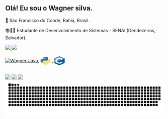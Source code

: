 ## Olá! Eu sou o Wagner silva. <!--<img src="https://raw.githubusercontent.com/iampavangandhi/iampavangandhi/master/gifs/Hi.gif" width="30px">-->

  :round_pushpin: São Francisco do Conde, Bahia, Brasil.

  :books::woman_technologist: Estudante de Desenvolvimento de Sistemas - SENAI (Dendezeiros, Salvador).

 <div>
  <a href="https://github.com/Wagnersilva05">
  <img height="180em" src="https://github-readme-stats.vercel.app/api?username=Wagnersilva05&show_icons=true&theme=dracula&include_all_commits=true&count_private=true"/>
  <img height="180em" src="https://github-readme-stats.vercel.app/api/top-langs/?username=Wagnersilva05&layout=compact&langs_count=16&theme=dracula"/>
</div>
<div style="display: inline_block"><br>
  
  <img align="center" alt="Wagner-Java" heigth="30" width="40" src="https://cdn.jsdelivr.net/gh/devicons/devicon@latest/icons/java/java-original-wordmark.svg" />
  <img align="center" alt="Wagner-Py" height="30" width="40" src="https://raw.githubusercontent.com/devicons/devicon/master/icons/python/python-original.svg">
  <img align="center" alt="Wagner-C" height="30" width="40" src="https://raw.githubusercontent.com/devicons/devicon/master/icons/c/c-original.svg">
 
</div>

##

<div> 
  <a href="https://www.instagram.com/waguinhors" target="_blank"><img src="https://img.shields.io/badge/-Instagram-%23E4405F?style=for-the-badge&logo=instagram&logoColor=white" target="_blank"></a>
  <a href = "wagnersilva909@gmail.com"><img src="https://img.shields.io/badge/-Gmail-%23333?style=for-the-badge&logo=gmail&logoColor=white" target="_blank"></a>
  <a href="https://www.linkedin.com/in/wagner-silva-b53878272/" target="_blank"><img src="https://img.shields.io/badge/-LinkedIn-%230077B5?style=for-the-badge&logo=linkedin&logoColor=white" target="_blank"></a> 
 
</div>
<picture>
  <source media="(prefers-color-scheme: dark)" srcset="https://raw.githubusercontent.com/Wagnersilva05/Wagnersilva05/output/github-contribution-grid-snake-dark.svg">
  <source media="(prefers-color-scheme: light)" srcset="https://raw.githubusercontent.com/Wagnersilva05/Wagnersilva05/output/github-contribution-grid-snake.svg">
  <img alt="github contribution grid snake animation" src="https://raw.githubusercontent.com/Wagnersilva05/Wagnersilva05/output/github-contribution-grid-snake.svg">
</picture>

